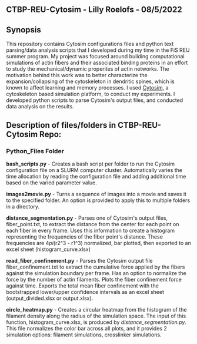 ## CTBP-REU-Cytosim - Lilly Roelofs - 08/5/2022

## Synopsis 
This repository contains Cytosim configurations files and python text parsing/data analysis scripts that I developed during my time in the FiS REU summer program. My project
was focused around building computational simulations of actin fibers and their associated binding proteins in an effort to study the mechanical/dynamic properites of 
actin networks. The motivation behind this work was to better characterize the expansion/collapsing of the cytoskeleton in dendritic spines, which is known to affect learning 
and memory processes. I used [Cytosim](https://gitlab.com/f-nedelec/cytosim/-/tree/14672a7532ea4f275114e94520df53758e84a259), a cytoskeleton based simulation platform, to conduct my experiments. I developed python scripts to parse Cytosim's output files, and 
conducted data analysis on the results. 

## Description of files/folders in CTBP-REU-Cytosim Repo:

### Python_Files Folder

**bash_scripts.py** - Creates a bash script per folder to run the Cytosim configuration file on a SLURM computer cluster. Automatically varies the time allocation by reading the configuration file and adding additional time based on the varied parameter value. 

**images2movie.py** - Turns a sequence of images into a movie and saves it to the specified folder. An option is provided to apply this to multiple folders in a directory.

**distance_segmentation.py** - Parses one of Cytosim's output files, fiber_point.txt, to extract the distance from the center for each point on each fiber in every frame. Uses this information to create a histogram representing the frequencies of the fiber point's distance. These frequencies are 4*pi*(r2^3 - r1^3) normalized, bar plotted, then exported to an excel sheet (histogram_curve.xlsx)

 **read_fiber_confinement.py** - Parses the Cytosim output file fiber_confinement.txt to extract the cumulative force applied by the fibers against the simulation boundary per frame. Has an option to normalize the force by the number of actin filaments. Plots the fiber confinement force against time. Exports the total mean fiber confinement with the bootstrapped lower/upper confidence intervals as an excel sheet (output_divided.xlsx or output.xlsx). 

**circle_heatmap.py** - Creates a circular heatmap from the histogram of the filament density along the radius of the simulation space. The input of this function, histogram_curve.xlsx, is produced by *distance_segmentation.py*. This file normalizes the color bar across all plots, and it provides 2 simulation options: filament simulations, crosslinker simulations.

